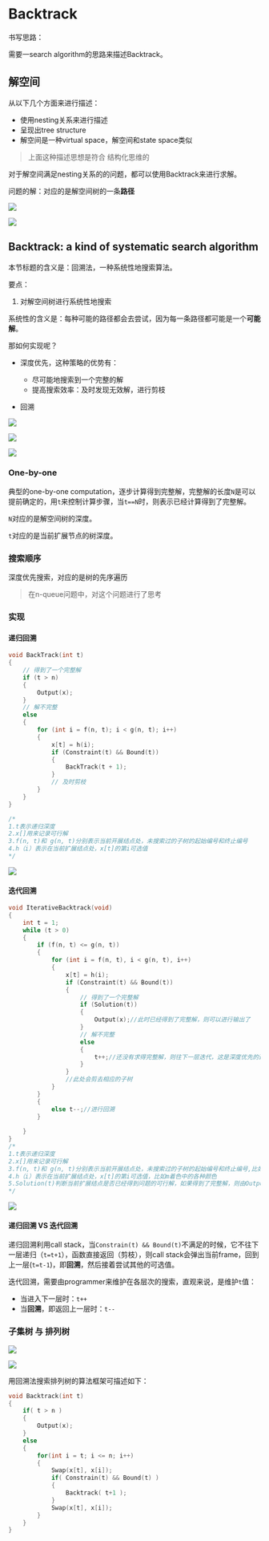 # Backtrack

书写思路：

需要一search algorithm的思路来描述Backtrack。

## 解空间



从以下几个方面来进行描述：

- 使用nesting关系来进行描述
- 呈现出tree structure
- 解空间是一种virtual space，解空间和state space类似

> 上面这种描述思想是符合 结构化思维的

对于解空间满足nesting关系的的问题，都可以使用Backtrack来进行求解。

问题的解：对应的是解空间树的一条**路径**



![](./solution-space-1.jpg)

![](./solution-space-2.jpg)





## Backtrack: a kind of systematic search algorithm

本节标题的含义是：回溯法，一种系统性地搜索算法。

要点：

1. 对解空间树进行系统性地搜索

系统性的含义是：每种可能的路径都会去尝试，因为每一条路径都可能是一个**可能解**。

那如何实现呢？

- 深度优先，这种策略的优势有：
  - 尽可能地搜索到一个完整的解
  - 提高搜索效率：及时发现无效解，进行剪枝

- 回溯



![](./explaination-of-backtrack-1.jpg)



![](./explaination-of-backtrack-2.jpg)

![](./step-of-backtrack.jpg)

### One-by-one

典型的one-by-one computation，逐步计算得到完整解，完整解的长度`N`是可以提前确定的，用`t`来控制计算步骤，当`t==N`时，则表示已经计算得到了完整解。

`N`对应的是解空间树的深度。

`t`对应的是当前扩展节点的树深度。

### 搜索顺序

深度优先搜索，对应的是树的先序遍历

> 在n-queue问题中，对这个问题进行了思考

### 实现



#### 递归回溯

```c++
void BackTrack(int t)
{
    // 得到了一个完整解
	if (t > n)
    {
        Output(x);
    }
    // 解不完整
	else
    {
		for (int i = f(n, t); i < g(n, t); i++)
        {
			x[t] = h(i);
			if (Constraint(t) && Bound(t))
            {
                BackTrack(t + 1);
            }
            // 及时剪枝
		}
	}
}

/*
1.t表示递归深度
2.x[]用来记录可行解
3.f(n, t)和 g(n, t)分别表示当前开展结点处，未搜索过的子树的起始编号和终止编号
4.h（i）表示在当前扩展结点处，x[t]的第i可选值
*/
```

![](./recursive-backtrack.jpg)



#### 迭代回溯



```C++
void IterativeBacktrack(void)
{
	int t = 1;
	while (t > 0)
    {
		if (f(n, t) <= g(n, t))
        {
			for (int i = f(n, t), i < g(n, t), i++)
            {
				x[t] = h(i);
				if (Constraint(t) && Bound(t))
                {
                    // 得到了一个完整解
					if (Solution(t))
                    {
                        Output(x);//此时已经得到了完整解，则可以进行输出了
                    }   
                    // 解不完整
					else 
                    {
                        t++;//还没有求得完整解，则往下一层迭代，这是深度优先的遍历算法
                    }
				}
                //此处会剪去相应的子树
			}
		}
        {
        	else t--;//进行回溯    
        }
		
	}
}
/*
1.t表示递归深度
2.x[]用来记录可行解
3.f(n, t)和 g(n, t)分别表示当前开展结点处，未搜索过的子树的起始编号和终止编号,比如m着色问题中为图的颜色总数
4.h（i）表示在当前扩展结点处，x[t]的第i可选值，比如m着色中的各种颜色
5.Solution(t)判断当前扩展结点是否已经得到问题的可行解，如果得到了完整解，则由Output(x)输出完整解，否则在当前扩展结点处得到的只是部分解，需要继续向纵深方向继续搜索
*/
```

![](./iteration-backtrack.jpg)



#### 递归回溯 VS 迭代回溯

递归回溯利用call stack，当`Constrain(t) && Bound(t)`不满足的时候，它不往下一层递归（`t=t+1`），函数直接返回（剪枝），则call stack会弹出当前frame，回到上一层(`t=t-1`)，即**回溯**，然后接着尝试其他的可选值。

迭代回溯，需要由programmer来维护在各层次的搜索，直观来说，是维护`t`值：

- 当进入下一层时：`t++`
- 当**回溯**，即返回上一层时：`t--`

### 子集树 与 排列树

![](./subset-tree-and-permutation-tree-1.jpg)

![](./subset-tree-and-permutation-tree-2.jpg)



用回溯法搜索排列树的算法框架可描述如下：

```C++
void Backtrack(int t)
{
	if( t > n )
	{
		Output(x);
	}
	else
	{
		for(int i = t; i <= n; i++)
		{
			Swap(x[t], x[i]);
			if( Constrain(t) && Bound(t) )
			{
				Backtrack( t+1 );
			}
			Swap(x[t], x[i]);
		}
	}
}
```

